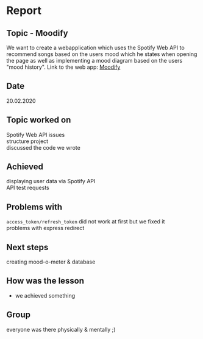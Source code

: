 # Report

## Topic - Moodify
We want to create a webapplication which uses the Spotify Web API to recommend songs based on the users mood which he states when opening the page as well as implementing a mood diagram based on the users "mood history".
Link to the web app: [Moodify](https://moodify2.glitch.me/)

## Date 
20.02.2020

## Topic worked on
Spotify Web API issues<br/>
structure project<br/>
discussed the code we wrote

## Achieved 
displaying user data via Spotify API<br/>
API test requests

## Problems with
`access_token/refresh_token` did not work at first but we fixed it<br/>
problems with express redirect

## Next steps
creating mood-o-meter & database<br/>


## How was the lesson 
+ we achieved something

## Group
everyone was there physically & mentally ;)
 

